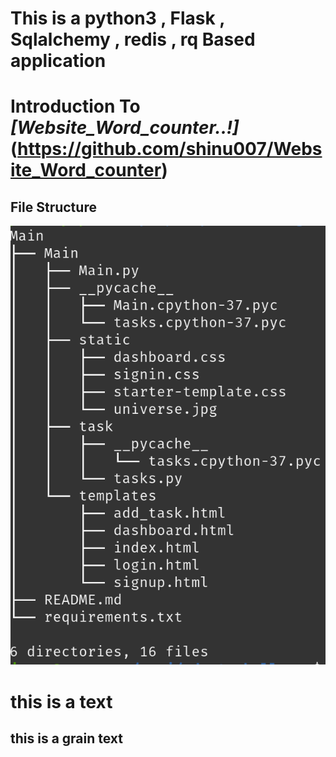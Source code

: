 # This is a python3 , Flask , Sqlalchemy , redis , rq  Based application


# Introduction To *[Website_Word_counter..!]*(https://github.com/shinu007/Website_Word_counter)


## File Structure
![FileStructure](/images/Tree.png)

# this is a text
## this is a grain text
